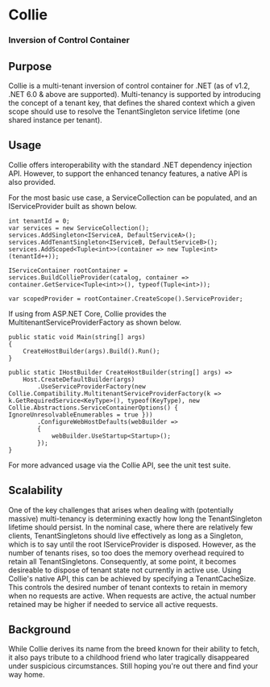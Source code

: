 # Collie
### Inversion of Control Container

## Purpose

Collie is a multi-tenant inversion of control container for .NET (as of v1.2, .NET 6.0 & above are supported). Multi-tenancy is supported by introducing the concept of a tenant key, that defines the
shared context which a given scope should use to resolve the TenantSingleton service lifetime (one shared instance per tenant).

## Usage

Collie offers interoperability with the standard .NET dependency injection API. However, to support the enhanced tenancy features, a native API is also provided.

For the most basic use case, a ServiceCollection can be populated, and an IServiceProvider built as shown below.

    int tenantId = 0;
    var services = new ServiceCollection();
    services.AddSingleton<IServiceA, DefaultServiceA>();
    services.AddTenantSingleton<IServiceB, DefaultServiceB>();
    services.AddScoped<Tuple<int>>(container => new Tuple<int>(tenantId++));

    IServiceContainer rootContainer = services.BuildCollieProvider(catalog, container => container.GetService<Tuple<int>>(), typeof(Tuple<int>));

    var scopedProvider = rootContainer.CreateScope().ServiceProvider;

If using from ASP.NET Core, Collie provides the MultitenantServiceProviderFactory as shown below.

    public static void Main(string[] args)
    {
        CreateHostBuilder(args).Build().Run();
    }

    public static IHostBuilder CreateHostBuilder(string[] args) =>
        Host.CreateDefaultBuilder(args)
            .UseServiceProviderFactory(new Collie.Compatibility.MultitenantServiceProviderFactory(k => k.GetRequiredService<KeyType>(), typeof(KeyType), new Collie.Abstractions.ServiceContainerOptions() { IgnoreUnresolvableEnumerables = true }))
            .ConfigureWebHostDefaults(webBuilder =>
            {
                webBuilder.UseStartup<Startup>();
            });
    }

For more advanced usage via the Collie API, see the unit test suite.

## Scalability

One of the key challenges that arises when dealing with (potentially massive) multi-tenancy is determining exactly how long the TenantSingleton lifetime should
persist. In the nominal case, where there are relatively few clients, TenantSingletons should live effectively as long as a Singleton, which is to say until the
root IServiceProvider is disposed. However, as the number of tenants rises, so too does the memory overhead required to retain all TenantSingletons. Consequently,
at some point, it becomes desireable to dispose of tenant state not currently in active use. Using Collie's native API, this can be achieved by specifying a
TenantCacheSize. This controls the desired number of tenant contexts to retain in memory when no requests are active. When requests are active, the actual number
retained may be higher if needed to service all active requests.

## Background

While Collie derives its name from the breed known for their ability to fetch, it also pays tribute to a childhood friend who later tragically disappeared under
suspicious circumstances. Still hoping you're out there and find your way home.